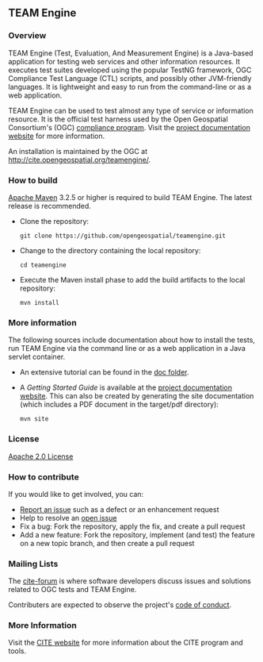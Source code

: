 ## TEAM Engine

### Overview 

TEAM Engine (Test, Evaluation, And Measurement Engine) is a Java-based application for 
testing web services and other information resources. It executes test suites developed 
using the popular TestNG framework, OGC Compliance Test Language (CTL) scripts, and possibly 
other JVM-friendly languages. It is lightweight and easy to run from the command-line or 
as a web application. 

TEAM Engine can be used to test almost any type of service or information resource. It is 
the official test harness used by the Open Geospatial Consortium's (OGC) [compliance program](http://cite.opengeospatial.org/). 
Visit the [project documentation website](http://opengeospatial.github.io/teamengine/) 
for more information.

An installation is maintained by the OGC at http://cite.opengeospatial.org/teamengine/.

### How to build

[Apache Maven](http://maven.apache.org/) 3.2.5 or higher is required to build TEAM Engine. 
The latest release is recommended.

* Clone the repository:

   `git clone https://github.com/opengeospatial/teamengine.git`

* Change to the directory containing the local repository:

   `cd teamengine`

* Execute the Maven install phase to add the build artifacts to the local repository:

   `mvn install`

   
### More information 

The following sources include documentation about how to install the tests, run TEAM Engine via the 
command line or as a web application in a Java servlet container.

* An extensive tutorial can be found in the [doc folder](https://github.com/opengeospatial/teamengine/blob/master/src/site/doc/en/index.rst). 

* A _Getting Started Guide_ is available at the [project documentation website](http://opengeospatial.github.io/teamengine/). 
This can also be created by generating the site documentation (which includes a PDF 
document in the target/pdf directory):

   `mvn site` 

### License

[Apache 2.0 License](LICENSE.txt)

### How to contribute

If you would like to get involved, you can:

* [Report an issue](https://github.com/opengeospatial/teamengine/issues) such as a defect or an 
enhancement request
* Help to resolve an [open issue](https://github.com/opengeospatial/teamengine/issues?q=is%3Aopen)
* Fix a bug: Fork the repository, apply the fix, and create a pull request
* Add a new feature: Fork the repository, implement (and test) the feature on a new topic 
branch, and then create a pull request

### Mailing Lists

The [cite-forum](http://cite.opengeospatial.org/forum) is where software developers discuss issues 
and solutions related to OGC tests and TEAM Engine. 

Contributers are expected to observe the project's [code of conduct](https://github.com/opengeospatial/teamengine/blob/master/CODE_OF_CONDUCT.md).

### More Information

Visit the [CITE website](http://cite.opengeospatial.org/) for more information about the 
CITE program and tools.
